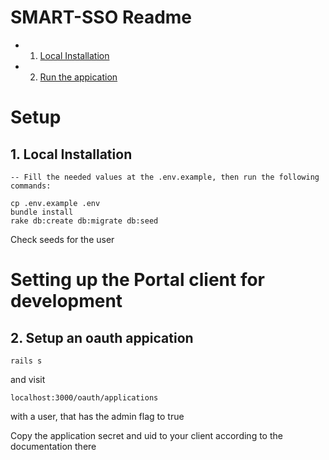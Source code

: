# SMART-SSO Readme

<!-- vscode-markdown-toc -->

- 1. [ Local Installation](#LocalInstallation)
- 2. [ Run the appication](#Runappication)

# Setup

## 1. <a name='LocalInstallation'></a> Local Installation

```
-- Fill the needed values at the .env.example, then run the following commands:

cp .env.example .env
bundle install
rake db:create db:migrate db:seed
```

Check seeds for the user

# Setting up the Portal client for development

## 2. <a name='Runappication'></a> Setup an oauth appication

```
rails s
```

and visit

```
localhost:3000/oauth/applications
```

with a user, that has the admin flag to true

Copy the application secret and uid to your client according to the documentation there

